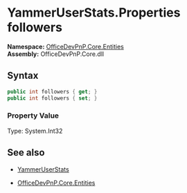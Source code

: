 # YammerUserStats.Properties followers
**Namespace:** [OfficeDevPnP.Core.Entities](OfficeDevPnP.Core.Entities.md)  
**Assembly:** OfficeDevPnP.Core.dll  
## Syntax
```C#
public int followers { get; }
public int followers { set; }
```

### Property Value
Type: System.Int32  

## See also
- [YammerUserStats](YammerUserStats.md) 

- [OfficeDevPnP.Core.Entities](OfficeDevPnP.Core.Entities.md)
